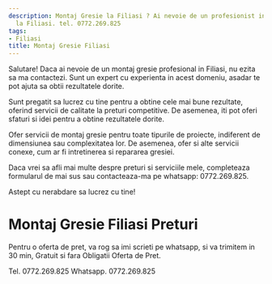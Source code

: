 ```yaml
---
description: Montaj Gresie la Filiasi ? Ai nevoie de un profesionist in Montaj Gresie
  la Filiasi. tel. 0772.269.825
tags:
- Filiasi
title: Montaj Gresie Filiasi
---
```



Salutare! Daca ai nevoie de un montaj gresie profesional in Filiasi, nu ezita sa ma contactezi. Sunt un expert cu experienta in acest domeniu, asadar te pot ajuta sa obtii rezultatele dorite. 

Sunt pregatit sa lucrez cu tine pentru a obtine cele mai bune rezultate, oferind servicii de calitate la preturi competitive. De asemenea, iti pot oferi sfaturi si idei pentru a obtine rezultatele dorite. 

Ofer servicii de montaj gresie pentru toate tipurile de proiecte, indiferent de dimensiunea sau complexitatea lor. De asemenea, ofer si alte servicii conexe, cum ar fi intretinerea si repararea gresiei. 

Daca vrei sa afli mai multe despre preturi si serviciile mele, completeaza formularul de mai sus sau contacteaza-ma pe whatsapp: 0772.269.825. 

Astept cu nerabdare sa lucrez cu tine!

# Montaj Gresie Filiasi Preturi
Pentru o oferta de pret, va rog sa imi scrieti pe whatsapp, si va trimitem in 30 min, Gratuit si fara Obligatii Oferta de Pret.

Tel. 0772.269.825
Whatsapp. 0772.269.825